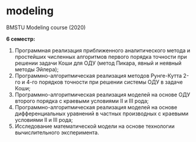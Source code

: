 # modeling
BMSTU Modeling course (2020)

**6 семестр:**  
1. Программная реализация приближенного аналитического метода и простейших численных алгоритмов  первого порядка точности при решении  задачи Коши для ОДУ (метод Пикара, явный и неявный методы Эйлера);
2. Программно-алгоритмическая реализация методов Рунге-Кутта 2-го и 4-го порядков точности при решении  системы ОДУ в задаче Коши;
3. Программно-алгоритмическая реализация моделей на основе ОДУ второго порядка с краевыми условиями II и  III рода;
4. Программно-алгоритмическая реализация моделей на основе дифференциальных уравнений в частных производных с краевыми условиями II и  III рода;
5. Исследование математической модели на основе технологии вычислительного эксперимента.
